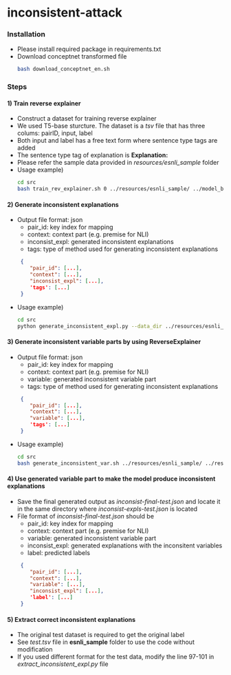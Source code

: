 # inconsistent-attack

### Installation
- Please install required package in requirements.txt
- Download conceptnet transformed file
    ```bash
    bash download_conceptnet_en.sh
    ```

### Steps
#### 1) Train reverse explainer
- Construct a dataset for training reverse explainer
- We used T5-base sturcture. The dataset is a *tsv* file that has three colums: pairID, input, label
- Both input and label has a free text form where sentence type tags are added
- The sentence type tag of explanation is **Explanation:**
- Please refer the sample data provided in *resources/esnli_sample* folder
- Usage example)
    ```bash
    cd src
    bash train_rev_explainer.sh 0 ../resources/esnli_sample/ ../model_binary/
    ```
    
#### 2) Generate inconsistent explanations
- Output file format: json
    - pair_id: key index for mapping
    - context: context part (e.g. premise for NLI)
    - inconsist_expl: generated inconsistent explanations
    - tags: type of method used for generating inconsistent explanations
    ```json
     {
        "pair_id": [...],
        "context": [...],
        "inconsist_expl": [...],
        'tags': [...]
     }
    ``` 
- Usage example)
    ```bash
    cd src
    python generate_inconsistent_expl.py --data_dir ../resources/esnli_sample/ --save_dir ../resources/esnli_sample/
    ```

#### 3) Generate inconsistent variable parts by using ReverseExplainer
- Output file format: json
    - pair_id: key index for mapping
    - context: context part (e.g. premise for NLI)
    - variable: generated inconsistent variable part
    - tags: type of method used for generating inconsistent explanations
    ```json
     {
        "pair_id": [...],
        "context": [...],
        "variable": [...],
        'tags': [...]
     }
    ``` 
- Usage example)
    ```bash
    cd src
    bash generate_inconsistent_var.sh ../resources/esnli_sample/ ../resources/esnli_sample/
    ```

#### 4) Use generated variable part to make the model produce inconsistent explanations
- Save the final generated output as *inconsist-final-test.json* and locate it in the same directory where *inconsist-expls-test.json* is located
- File format of *inconsist-final-test.json* should be
    - pair_id: key index for mapping
    - context: context part (e.g. premise for NLI)
    - variable: generated inconsistent variable part
    - inconsist_expl: generated explanations with the inconsitent variables
    - label: predicted labels
    ```json
     {
        "pair_id": [...],
        "context": [...],
        "variable": [...],
        "inconsist_expl": [...],
        'label': [...]
     }


#### 5) Extract correct inconsistent explanations
- The original test dataset is required to get the original label
- See *test.tsv* file in **esnli_sample** folder to use the code without modification
- If you used different format for the test data, modify the line 97-101 in *extract_inconsistent_expl.py* file

